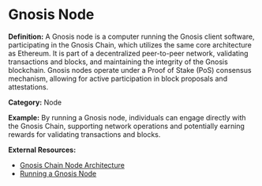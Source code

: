 # Gnosis Node

**Definition:** A Gnosis node is a computer running the Gnosis client software, participating in the Gnosis Chain, which utilizes the same core architecture as Ethereum. It is part of a decentralized peer-to-peer network, validating transactions and blocks, and maintaining the integrity of the Gnosis blockchain. Gnosis nodes operate under a Proof of Stake (PoS) consensus mechanism, allowing for active participation in block proposals and attestations.

**Category:** Node

**Example:** By running a Gnosis node, individuals can engage directly with the Gnosis Chain, supporting network operations and potentially earning rewards for validating transactions and blocks.

**External Resources:**
- [Gnosis Chain Node Architecture](https://docs.gnosischain.com/node/architecture/)
- [Running a Gnosis Node](https://docs.gnosischain.com/)
